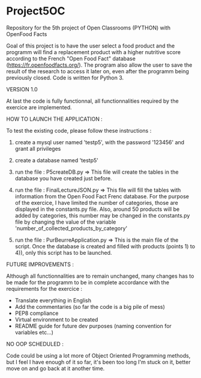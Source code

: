 # Project5OC
Repository for the 5th project of Open Classrooms (PYTHON) with OpenFood Facts

Goal of this project is to have the user select a food product and the programm will find a replacement product with a higher nutritive score according to the French "Open Food Fact" database (https://fr.openfoodfacts.org/). The program also allow the user to save the result of the research to access it later on, even after the programm being previously closed. Code is written for Python 3.


VERSION 1.0

At last the code is fully functionnal, all functionnalities required by the exercice are implemented.


HOW TO LAUNCH THE APPLICATION :

To test the existing code, please follow these instructions :

1) create a mysql user named 'testp5', with the password '123456' and grant all privileges

2) create a database named 'testp5'

3) run the file : P5createDB.py => This file will create the tables in the database you have created just before.

4) run the file : FinalLectureJSON.py => This file will fill the tables with information from the Open Food Fact Frenc database. For the purpose of the exercice, I have limited the number of categories, those are displayed in the constants.py file. Also, around 50 products will be added by categories, this number may be changed in the constants.py file by changing the value of the variable 'number_of_collected_products_by_category'

5) run the file : PurBeurreApplication.py => This is the main file of the script. Once the database is created and filled with products (points 1) to 4)), only this script has to be launched.


FUTURE IMPROVEMENTS :

Although all functionnalities are to remain unchanged, many changes has to be made for the programm to be in complete accordance with the requirements for the exercice :

- Translate everything in English
- Add the commentaries (so far the code is a big pile of mess)
- PEP8 compliance
- Virtual environment to be created
- README guide for future dev purposes (naming convention for variables etc...)


NO OOP SCHEDULED :

Code could be using a lot more of Object Oriented Programming methods, but I feel I have enough of it so far, it's been too long I'm stuck on it, better move on and go back at it another time.